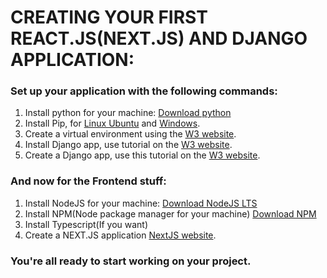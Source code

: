# CREATING YOUR FIRST REACT.JS(NEXT.JS) AND DJANGO APPLICATION:
### Set up your application with the following commands:

1. Install python for your machine: [Download python](https://www.python.org/downloads/)
1. Install Pip, for [Linux Ubuntu](https://www.odoo.com/forum/help-1/how-to-install-pip-in-python-3-on-ubuntu-18-04-167715) and [Windows](https://www.dataquest.io/blog/install-pip-windows/).
2. Create a virtual environment using the [W3 website](https://www.w3schools.com/django/django_create_virtual_environment.php).
5. Install Django app, use tutorial on the [W3 website](https://www.w3schools.com/django/django_install_django.php).
6. Create a Django app, use this tutorial on the [W3 website](https://www.w3schools.com/django/django_create_project.php).

### And now for the Frontend stuff:
1. Install NodeJS for your machine: [Download NodeJS LTS](https://nodejs.org/en/download/)
2. Install NPM(Node package manager for your machine) [Download NPM](https://www.npmjs.com/package/download)
3. Install Typescript(If you want)
4. Create a NEXT.JS application [NextJS website](https://nextjs.org/docs/api-reference/create-next-app).

### You're all ready to start working on your project.